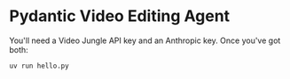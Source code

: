 # Pydantic Video Editing Agent 

You'll need a Video Jungle API key and an Anthropic key. Once you've got both:

```
uv run hello.py
```